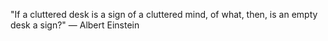 "If a cluttered desk is a sign of a cluttered mind, of what, then, is an empty desk a sign?" 
— Albert Einstein
